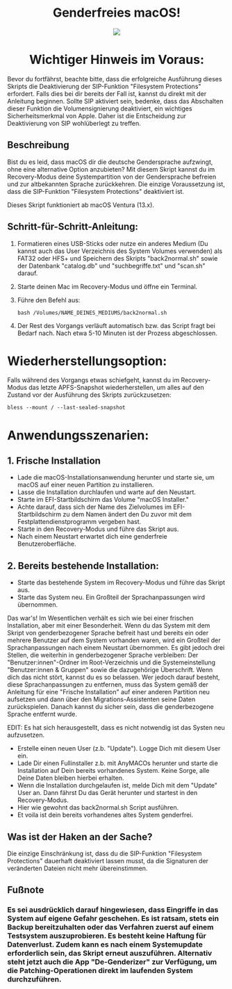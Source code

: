 <h1 align="center">Genderfreies macOS!</h1>


<p align="center">
  <img src="https://user-images.githubusercontent.com/98193439/276884315-3c3efadf-b1a6-452e-b09a-eda1ff3a3eb8.png">
</p>

<h1 align="center">Wichtiger Hinweis im Voraus:</h1>
Bevor du fortfährst, beachte bitte, dass die erfolgreiche Ausführung dieses Skripts die Deaktivierung der SIP-Funktion "Filesystem Protections" erfordert. Falls dies bei dir bereits der Fall ist, kannst du direkt mit der Anleitung beginnen. Sollte SIP aktiviert sein, bedenke, dass das Abschalten dieser Funktion die Volumensignierung deaktiviert, ein wichtiges Sicherheitsmerkmal von Apple. Daher ist die Entscheidung zur Deaktivierung von SIP wohlüberlegt zu treffen.

## Beschreibung
Bist du es leid, dass macOS dir die deutsche Gendersprache aufzwingt, ohne eine alternative Option anzubieten? Mit diesem Skript kannst du im Recovery-Modus deine Systempartition von der Gendersprache befreien und zur altbekannten Sprache zurückkehren. Die einzige Voraussetzung ist, dass die SIP-Funktion "Filesystem Protections" deaktiviert ist. 

Dieses Skript funktioniert ab macOS Ventura (13.x).

## Schritt-für-Schritt-Anleitung:
1. Formatieren eines USB-Sticks oder nutze ein anderes Medium (Du kannst auch das User Verzeichnis des System Volumes verwenden) als FAT32 oder HFS+ und Speichern des Skripts "back2normal.sh" sowie der Datenbank "catalog.db" und "suchbegriffe.txt" und "scan.sh" darauf.
2. Starte deinen Mac im Recovery-Modus und öffne ein Terminal.
3. Führe den Befehl aus:
   

       bash /Volumes/NAME_DEINES_MEDIUMS/back2normal.sh
   

4. Der Rest des Vorgangs verläuft automatisch bzw. das Script fragt bei Bedarf nach. Nach etwa 5-10 Minuten ist der Prozess abgeschlossen.

# Wiederherstellungsoption:
Falls während des Vorgangs etwas schiefgeht, kannst du im Recovery-Modus das letzte APFS-Snapshot wiederherstellen, um alles auf den Zustand vor der Ausführung des Skripts zurückzusetzen:

    bless --mount / --last-sealed-snapshot

# Anwendungsszenarien:

## 1. Frische Installation
- Lade die macOS-Installationsanwendung herunter und starte sie, um macOS auf einer neuen Partition zu installieren.
- Lasse die Installation durchlaufen und warte auf den Neustart.
- Starte im EFI-Startbildschirm das Volume "macOS Installer."
- Achte darauf, dass sich der Name des Zielvolumes im EFI-Startbildschirm zu dem Namen ändert den Du zuvor mit dem Festplattendienstprogramm vergeben hast.
- Starte in den Recovery-Modus und führe das Skript aus.
- Nach einem Neustart erwartet dich eine genderfreie Benutzeroberfläche.

## 2. Bereits bestehende Installation: 
- Starte das bestehende System im Recovery-Modus und führe das Skript aus.
- Starte das System neu. Ein Großteil der Sprachanpassungen wird übernommen.

Das war's! Im Wesentlichen verhält es sich wie bei einer frischen Installation, aber mit einer Besonderheit. Wenn du das System mit dem Skript von genderbezogener Sprache befreit hast und bereits ein oder mehrere Benutzer auf dem System vorhanden waren, wird ein Großteil der Sprachanpassungen nach einem Neustart übernommen. Es gibt jedoch drei Stellen, die weiterhin in genderbezogener Sprache verbleiben: Der "Benutzer:innen"-Ordner im Root-Verzeichnis und die Systemeinstellung "Benutzer:innen & Gruppen" sowie die dazugehörige Überschrift. Wenn dich das nicht stört, kannst du es so belassen. Wer jedoch darauf besteht, diese Sprachanpassungen zu entfernen, muss das System gemäß der Anleitung für eine "Frische Installation" auf einer anderen Partition neu aufsetzen und dann über den Migrations-Assistenten seine Daten zurückspielen. Danach kannst du sicher sein, dass die genderbezogene Sprache entfernt wurde.

EDIT:
Es hat sich herausgestellt, dass es nicht notwendig ist das Systen neu aufzusetzen. 
- Erstelle einen neuen User (z.b. "Update"). Logge Dich mit diesem User ein.
- Lade Dir einen Fullinstaller z.b. mit AnyMACOs herunter und starte die Installation auf Dein bereits vorhandenes System. Keine Sorge, alle Deine Daten bleiben hierbei erhalten.
- Wenn die Installation durchgelaufen ist, melde Dich mit dem "Update" User an. Dann fährst Du das Gerät herunter und startest in den Recovery-Modus.
- Hier wie gewohnt das back2normal.sh Script ausführen.
- Et voila ist dein bereits vorhandenes altes System genderfrei.







## Was ist der Haken an der Sache?
Die einzige Einschränkung ist, dass du die SIP-Funktion "Filesystem Protections" dauerhaft deaktiviert lassen musst, da die Signaturen der veränderten Dateien nicht mehr übereinstimmen.

## Fußnote
### Es sei ausdrücklich darauf hingewiesen, dass Eingriffe in das System auf eigene Gefahr geschehen. Es ist ratsam, stets ein Backup bereitzuhalten oder das Verfahren zuerst auf einem Testsystem auszuprobieren. Es besteht keine Haftung für Datenverlust. Zudem kann es nach einem Systemupdate erforderlich sein, das Skript erneut auszuführen. Alternativ steht jetzt auch die App "De-Genderizer" zur Verfügung, um die Patching-Operationen direkt im laufenden System durchzuführen.



